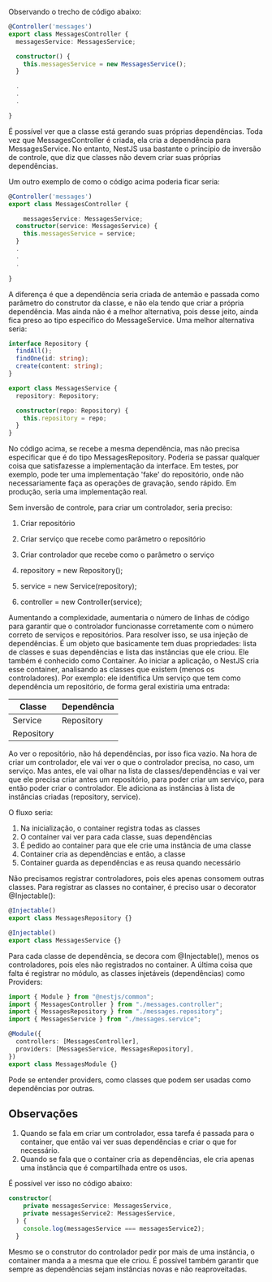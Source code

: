 Observando o trecho de código abaixo:

```typescript
@Controller('messages')
export class MessagesController {
  messagesService: MessagesService;

  constructor() {
    this.messagesService = new MessagesService();
  }

  .
  .
  .

}
```

É possível ver que a classe está gerando suas próprias dependências. Toda vez que MessagesController é criada, ela cria a dependência para MessagesService. No entanto, NestJS usa bastante o princípio de inversão de controle, que diz que classes não devem criar suas próprias dependências.

Um outro exemplo de como o código acima poderia ficar seria:

```typescript
@Controller('messages')
export class MessagesController {

    messagesService: MessagesService;
  constructor(service: MessagesService) {
    this.messagesService = service;
  }
  .
  .
  .

}
```

A diferença é que a dependência seria criada de antemão e passada como parâmetro do construtor da classe, e não ela tendo que criar a própria dependência. Mas ainda não é a melhor alternativa, pois desse jeito, ainda fica preso ao tipo específico do MessageService. Uma melhor alternativa seria:

```typescript
interface Repository {
  findAll();
  findOne(id: string);
  create(content: string);
}

export class MessagesService {
  repository: Repository;

  constructor(repo: Repository) {
    this.repository = repo;
  }
}
```

No código acima, se recebe a mesma dependência, mas não precisa especificar que é do tipo MessagesRepository. Poderia se passar qualquer coisa que satisfazesse a implementação da interface. Em testes, por exemplo, pode ter uma implementação 'fake' do repositório, onde não necessariamente faça as operações de gravação, sendo rápido. Em produção, seria uma implementação real.

Sem inversão de controle, para criar um controlador, seria preciso:

1. Criar repositório
2. Criar serviço que recebe como parâmetro o repositório
3. Criar controlador que recebe como o parâmetro o serviço

4. repository = new Repository();
5. service = new Service(repository);
6. controller = new Controller(service);

Aumentando a complexidade, aumentaria o número de linhas de código para garantir que o controlador funcionasse corretamente com o número correto de serviços e repositórios. Para resolver isso, se usa injeção de dependências. É um objeto que basicamente tem duas propriedades: lista de classes e suas dependências e lista das instâncias que ele criou. Ele também é conhecido como Container. Ao iniciar a aplicação, o NestJS cria esse container, analisando as classes que existem (menos os controladores). Por exemplo: ele identifica Um serviço que tem como dependência um repositório, de forma geral existiria uma entrada:

| Classe     | Dependência |
| ---------- | ----------- |
| Service    | Repository  |
| Repository |             |

Ao ver o repositório, não há dependências, por isso fica vazio. Na hora de criar um controlador, ele vai ver o que o controlador precisa, no caso, um serviço. Mas antes, ele vai olhar na lista de classes/dependências e vai ver que ele precisa criar antes um repositório, para poder criar um serviço, para então poder criar o controlador. Ele adiciona as instâncias à lista de instâncias criadas (repository, service).

O fluxo seria:

1. Na inicialização, o container registra todas as classes
2. O container vai ver para cada classe, suas dependências
3. É pedido ao container para que ele crie uma instância de uma classe
4. Container cria as dependências e então, a classe
5. Container guarda as dependências e as reusa quando necessário

Não precisamos registrar controladores, pois eles apenas consomem outras classes. Para registrar as classes no container, é preciso usar o decorator @Injectable():

```typescript
@Injectable()
export class MessagesRepository {}

@Injectable()
export class MessagesService {}
```

Para cada classe de dependência, se decora com @Injectable(), menos os controladores, pois eles não registrados no container.
A última coisa que falta é registrar no módulo, as classes injetáveis (dependências) como Providers:

```typescript
import { Module } from "@nestjs/common";
import { MessagesController } from "./messages.controller";
import { MessagesRepository } from "./messages.repository";
import { MessagesService } from "./messages.service";

@Module({
  controllers: [MessagesController],
  providers: [MessagesService, MessagesRepository],
})
export class MessagesModule {}
```

Pode se entender providers, como classes que podem ser usadas como dependências por outras.

## Observações

1. Quando se fala em criar um controlador, essa tarefa é passada para o container, que então vai ver suas dependências e criar o que for necessário.
2. Quando se fala que o container cria as dependências, ele cria apenas uma instância que é compartilhada entre os usos.

É possível ver isso no código abaixo:

```typescript
constructor(
    private messagesService: MessagesService,
    private messagesService2: MessagesService,
  ) {
    console.log(messagesService === messagesService2);
  }
```

Mesmo se o construtor do controlador pedir por mais de uma instância, o container manda a a mesma que ele criou. É possível também garantir que sempre as dependências sejam instâncias novas e não reaproveitadas.
